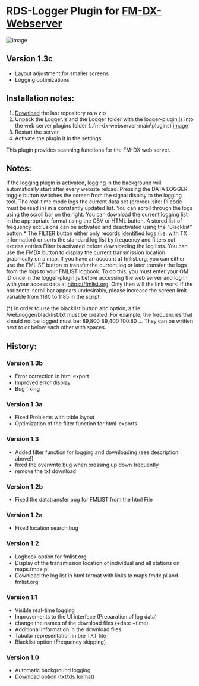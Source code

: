 # RDS-Logger Plugin for [FM-DX-Webserver](https://github.com/NoobishSVK/fm-dx-webserver)

![image](https://github.com/Highpoint2000/webserver-logger/assets/168109804/9f2481cf-5072-4bce-9908-261f022e67b9)

## Version 1.3c

- Layout adjustment for smaller screens
- Logging optimizations

## Installation notes:

1. [Download](https://github.com/Highpoint2000/webserver-logger/releases) the last repository as a zip
2. Unpack the Logger.js and the Logger folder with the logger-plugin.js into the web server plugins folder (..fm-dx-webserver-main\plugins) [image](https://github.com/Highpoint2000/webserver-logger/assets/168109804/98b38e5d-e58c-4192-b69c-739b608cf118)
4. Restart the server
5. Activate the plugin it in the settings

This plugin provides scanning functions for the FM-DX web server.

## Notes: 

If the logging plugin is activated, logging in the background will automatically start after every website reload. Pressing the DATA LOGGER toggle button switches the screen from the signal display to the logging tool. The real-time mode logs the current data set (prerequisite: PI code must be read in) in a constantly updated list. You can scroll through the logs using the scroll bar on the right. You can download the current logging list in the appropriate format using the CSV or HTML button. A stored list of frequency exclusions can be activated and deactivated using the “Blacklist” button.* The FILTER button either only records identified logs (i.e. with TX information) or sorts the standard log list by frequency and filters out excess entries Filter is activated before downloading the log lists.  You can use the FMDX button to display the current transmission location graphically on a map. If you have an account at fmlist.org, you can either use the FMLIST button to transfer the current log or later transfer the logs from the logs to your FMLIST logbook. To do this, you must enter your OM ID once in the logger-plugin.js before accessing the web server and log in with your access data at https://fmlist.org. Only then will the link work! If the horizontal scroll bar appears undesirably, please increase the screen limit variable from 1180 to 1185 in the script.

(*) In order to use the blacklist button and option, a file /web/logger/blacklist.txt must be created. For example, the frequencies that should not be logged must be: 89,800 89,400 100.80 ... They can be written next to or below each other with spaces.

## History: 

### Version 1.3b

- Error correction in html export
- Improved error display
- Bug fixing

### Version 1.3a

- Fixed Problems with table layout
- Optimization of the filter function for html-exports

### Version 1.3

- Added filter function for logging and downloading (see description above!)
- fixed the overwrite bug when pressing up down frequently
- remove the txt download

### Version 1.2b

- Fixed the datatransfer bug for FMLIST from the html File

### Version 1.2a

- Fixed location search bug

### Version 1.2

- Logbook option for fmlist.org
- Display of the transmission location of individual and all stations on maps.fmdx.pl
- Download the log list in html format with links to maps.fmdx.pl and fmlist.org

### Version 1.1

- Visible real-time logging
- Improvements to the UI interface (Preparation of log data)
- change the names of the download files (+date +time)
- Additional information in the download files
- Tabular representation in the TXT file
- Blacklist option (Frequency skipping)

### Version 1.0
- Automatic background logging 
- Download option (txt/xls format)
